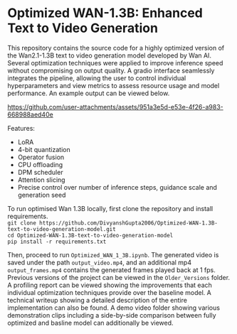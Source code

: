 # Optimized WAN-1.3B: Enhanced Text to Video Generation

This repository contains the source code for a highly optimized version of the Wan2.1-1.3B text to video generation model developed by Wan AI. Several optimization techniques were applied to improve inference speed without compromising on output quality. A gradio interface seamlessly integrates the pipeline, allowing the user to control individual hyperparameters and view metrics to assess resource usage and model performance. An example output can be viewed below.

https://github.com/user-attachments/assets/951a3e5d-e53e-4f26-a983-668988aed40e

Features:
- LoRA
- 4-bit quantization
- Operator fusion
- CPU offloading
- DPM scheduler
- Attention slicing
- Precise control over number of inference steps, guidance scale and generation seed


To run optimised Wan 1.3B locally, first clone the repository and install requirements.\
```git clone https://github.com/DivyanshGupta2006/Optimized-WAN-1.3B-text-to-video-generation-model.git```\
```cd Optimized-WAN-1.3B-text-to-video-generation-model```\
```pip install -r requirements.txt```

Then, proceed to run ```Optimized_WAN_1_3B.ipynb```. The generated video is saved under the path ```output_video.mp4```, and an additional mp4 ```output_frames.mp4``` contains the generated frames played back at 1 fps.
Previous versions of the project can be viewed in the ```Older_Versions``` folder.
A profiling report can be viewed showing the improvements that each individual optimization techniques provide over the baseline model.
A technical writeup showing a detailed description of the entire implementation can also be found.
A demo video folder showing various demonstration clips including a side-by-side comparison between fully optimized and basline model can additionally be viewed. 
